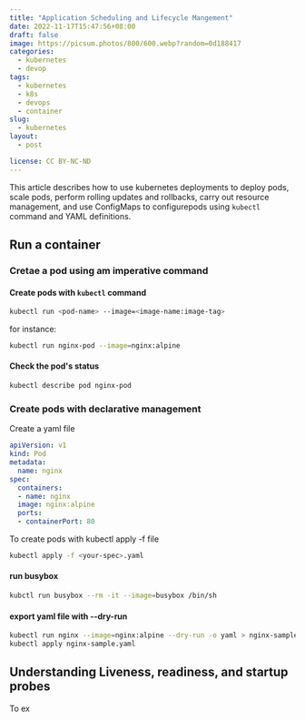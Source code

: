 ```yaml
---
title: "Application Scheduling and Lifecycle Mangement"
date: 2022-11-17T15:47:56+08:00
draft: false
image: https://picsum.photos/800/600.webp?random=0d188417
categories:
  - kubernetes
  - devop
tags:
  - kubernetes
  - k8s
  - devops
  - container
slug:
  - kubernetes
layout: 
  - post

license: CC BY-NC-ND
---
```


This article describes how to use kubernetes deployments to deploy pods, scale pods, perform rolling updates and rollbacks, carry out resource management, and use ConfigMaps to configurepods using `kubectl` command and YAML definitions.


## Run a container

### Cretae a pod using am imperative command
#### Create pods with `kubectl` command
```bash
kubectl run <pod-name> --image=<image-name:image-tag>
```
for instance:
```bash
kubectl run nginx-pod --image=nginx:alpine
```

#### Check the pod's status

```bash
kubectl describe pod nginx-pod
```

### Create pods with declarative management
Create a yaml file

```yaml
apiVersion: v1
kind: Pod
metadata:
  name: nginx
spec:
  containers:
  - name: nginx
  image: nginx:alpine
  ports:
  - containerPort: 80
```

To create pods with kubectl apply -f file

```bash
kubectl apply -f <your-spec>.yaml
```

#### run busybox 
```bash
kubctl run busybox --rm -it --image=busybox /bin/sh
```

#### export yaml file with --dry-run

```bash
kubectl run nginx --image=nginx:alpine --dry-run -o yaml > nginx-sample.yaml
kubectl apply nginx-sample.yaml
```

## Understanding Liveness, readiness, and startup probes

To ex



